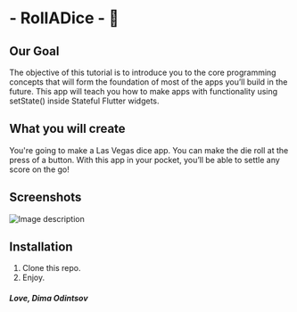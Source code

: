 
#  - RollADice - 🎲

## Our Goal

The objective of this tutorial is to introduce you to the core programming concepts that will form the foundation of most of the apps you’ll build in the future. This app will teach you how to make apps with functionality using setState() inside Stateful Flutter widgets.


## What you will create

You're going to make a Las Vegas dice app. You can make the die roll at the press of a button. With this app in your pocket, you’ll be able to settle any score on the go!


## Screenshots

![Image description](https://i.imgur.com/GOYzIbj.png) 

## Installation

1. Clone this repo.
2. Enjoy.


##### Love, Dima Odintsov
